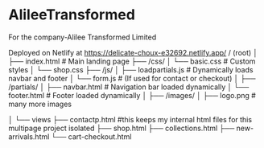# AlileeTransformed
For the company-Alilee Transformed Limited

Deployed on Netlify at https://delicate-choux-e32692.netlify.app/
/ (root)
│
├── index.html                  # Main landing page
├── /css/
│   └── basic.css               # Custom styles
│   └── shop.css 
├── /js/
│   ├── loadpartials.js         # Dynamically loads navbar and footer
│   └── form.js                 # (If used for contact or checkout)
│
├── /partials/
│   ├── navbar.html             # Navigation bar loaded dynamically
│   └── footer.html             # Footer loaded dynamically
│
├── /images/
│   ├── logo.png                # many more images

│
└── views
    ├── contactp.html           #this keeps my internal html files for this multipage project isolated
    ├── shop.html
    ├── collections.html
    ├── new-arrivals.html
    └── cart-checkout.html

